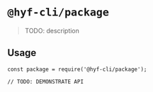 # `@hyf-cli/package`

> TODO: description

## Usage

```
const package = require('@hyf-cli/package');

// TODO: DEMONSTRATE API
```
